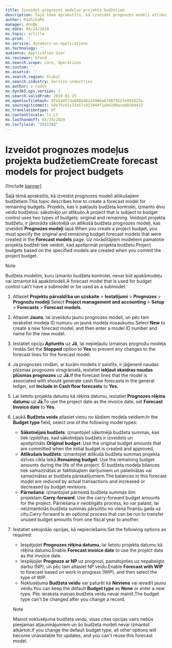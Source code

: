 ```yaml
---
title: Izveidot prognozes modeļus projekta budžetiem
description: Šajā tēmā aprakstīts, kā izveidot prognozes modeli atlikušajiem budžetiem.
author: RadhikaRS
manager: AnnBe
ms.date: 04/24/2020
ms.topic: article
ms.prod: ''
ms.service: dynamics-ax-applications
ms.technology: ''
audience: Application User
ms.reviewer: kfend
ms.search.scope: Core, Operations
ms.custom: ''
ms.assetid: ''
ms.search.region: Global
ms.search.industry: Service industries
ms.author: v-radsh
ms.dyn365.ops.version: 7
ms.search.validFrom: 2019-01-15
ms.openlocfilehash: 07e540f23a668b40a54906a67d87552fe991825a
ms.sourcegitcommit: 5de75c61c33e57c813944f1ab6100aceb020d432
ms.translationtype: HT
ms.contentlocale: lv-LV
ms.lasthandoff: 04/29/2020
ms.locfileid: "3321783"
---
```

# <a name="create-forecast-models-for-project-budgets"></a><span data-ttu-id="6f547-103">Izveidot prognozes modeļus projekta budžetiem</span><span class="sxs-lookup"><span data-stu-id="6f547-103">Create forecast models for project budgets</span></span> 

[!include [banner](../includes/banner.md)]

<span data-ttu-id="6f547-104">Šajā tēmā aprakstīts, kā izveidot prognozes modeli atlikušajiem budžetiem.</span><span class="sxs-lookup"><span data-stu-id="6f547-104">This topic describes how to create a forecast model for remaining budgets.</span></span> <span data-ttu-id="6f547-105">Projekts, kas ir pakļauts budžeta kontrolei, izmanto divu veidu budžetus: sākotnējo un atlikušo.</span><span class="sxs-lookup"><span data-stu-id="6f547-105">A project that is subject to budget control uses two types of budgets: original and remaining.</span></span> <span data-ttu-id="6f547-106">Veidojot projekta budžetu, ir jānorāda sākotnējā un atlikušā budžeta prognozes modeļi, kas izveidoti **Prognozes modeļi** lapā.</span><span class="sxs-lookup"><span data-stu-id="6f547-106">When you create a project budget, you must specify the original and remaining budget forecast models that were created in the **Forecast models** page.</span></span> <span data-ttu-id="6f547-107">Uz norādītajiem modeļiem pamatotie projekta budžeti tiek veidoti, kad apstiprināt projekta budžetu.</span><span class="sxs-lookup"><span data-stu-id="6f547-107">Project budgets based on the specified models are created when you commit the project budget.</span></span>

> [!NOTE]
> <span data-ttu-id="6f547-108">Budžeta modelim, kuru izmanto budžeta kontrolei, nevar būt apakšmodeļu vai izmantot kā apakšmodeli.</span><span class="sxs-lookup"><span data-stu-id="6f547-108">A forecast model that is used for budget control can’t have a submodel or be used as a submodel.</span></span>

1. <span data-ttu-id="6f547-109">Atlasiet **Projektu pārvaldība un uzskaite** > **Iestatījumi** > **Prognozes**  > **Prognožu modeļi**.</span><span class="sxs-lookup"><span data-stu-id="6f547-109">Select **Project management and accounting** > **Setup** > **Forecasts**  > **Forecast models**.</span></span>
2. <span data-ttu-id="6f547-110">Atlasiet **Jauns**, lai izveidotu jaunu prognozes modeli, un pēc tam ierakstiet modeļa ID numuru un jaunā modeļa nosaukumu.</span><span class="sxs-lookup"><span data-stu-id="6f547-110">Select **New** to create a new forecast model, and then enter a model ID number and name for the new model.</span></span> 
3. <span data-ttu-id="6f547-111">Iestatiet opciju **Apturēts** uz **Jā**, lai nepieļautu izmaiņas prognožu modeļa rindās.</span><span class="sxs-lookup"><span data-stu-id="6f547-111">Set the **Stopped** option to **Yes** to prevent any changes to the forecast lines for the forecast model.</span></span> 
4. <span data-ttu-id="6f547-112">Ja prognozes rindām, ar kurām modelis ir saistīts, ir jāģenerē naudas plūsmas prognozes virsgrāmatā, iestatiet **iekļaut skaidras naudas plūsmas prognozes** uz **Jā.**</span><span class="sxs-lookup"><span data-stu-id="6f547-112">If the forecast lines that the model is associated with should generate cash flow forecasts in the general ledger, set **Include in Cash flow forecasts** to **Yes.**</span></span> 
5. <span data-ttu-id="6f547-113">Lai lietotu projekta datumu kā rēķina datumu, iestatiet **Prognozes rēķina datumu** uz **Jā**.</span><span class="sxs-lookup"><span data-stu-id="6f547-113">To use the project date as the invoice date, set **Forecast Invoice date** to **Yes**.</span></span> 
6. <span data-ttu-id="6f547-114">Laukā **Budžeta veids** atlasiet vienu no šādiem modeļa veidiem:</span><span class="sxs-lookup"><span data-stu-id="6f547-114">In the **Budget type** field, select one of the following model types:</span></span>

   - <span data-ttu-id="6f547-115">**Sākotnējais budžets**: izmantojiet sākotnējā budžeta summas, kas tiek izpildītas, kad sākotnējais budžets ir izveidots un apstiprināts.</span><span class="sxs-lookup"><span data-stu-id="6f547-115">**Original budget**: Use the original budget amounts that are committed when the initial budget is created and approved.</span></span>
   - <span data-ttu-id="6f547-116">**Atlikušais budžets**: izmantojiet atlikušā budžeta summas projekta dzīves cikla laikā.</span><span class="sxs-lookup"><span data-stu-id="6f547-116">**Remaining budget**: Use the remaining budget amounts during the life of the project.</span></span> <span data-ttu-id="6f547-117">Šī budžeta modeļa bilances tiek samazinātas ar faktiskajiem darījumiem un palielinātas vai samazinātas ar budžeta pārskatījumiem.</span><span class="sxs-lookup"><span data-stu-id="6f547-117">The balances in this forecast model are reduced by actual transactions and increased or decreased by budget revisions.</span></span>
   - <span data-ttu-id="6f547-118">**Pārnešana**: izmantojiet pārnestā budžeta summas šim projektam.</span><span class="sxs-lookup"><span data-stu-id="6f547-118">**Carry-forward**: Use the carry-forward budget amounts for the project.</span></span> <span data-ttu-id="6f547-119">Pārnešana ir neobligāts process, ko var palaist, lai neizmantotās budžeta summas pārsūtītu no viena finanšu gada uz citu.</span><span class="sxs-lookup"><span data-stu-id="6f547-119">Carry-forward is an optional process that can be run to transfer unused budget amounts from one fiscal year to another.</span></span>

7. <span data-ttu-id="6f547-120">Iestatiet sekojošās opcijas, kā nepieciešams:</span><span class="sxs-lookup"><span data-stu-id="6f547-120">Set the following options as required:</span></span>

   - <span data-ttu-id="6f547-121">Iespējojiet **Prognozes rēķina datumu**, lai lietotu projekta datumu kā rēķina datumu.</span><span class="sxs-lookup"><span data-stu-id="6f547-121">Enable **Forecast invoice date** to use the project date as the invoice date.</span></span>
   - <span data-ttu-id="6f547-122">Iespējojiet **Prognoze ar NP** uz prognozi, pamatojoties uz nepabeigto darbu (NP), un pēc tam atlasiet NP veidu.</span><span class="sxs-lookup"><span data-stu-id="6f547-122">Enable **Forecast with WIP** to forecast based on work in progress (WIP), and then select the type of WIP.</span></span> 
   - <span data-ttu-id="6f547-123">Noklusējuma **Budžeta veidu** var paturēt kā **Neviens** vai ievadīt jaunu veidu.</span><span class="sxs-lookup"><span data-stu-id="6f547-123">You can keep the default **Budget type** as **None** or enter a new type.</span></span> <span data-ttu-id="6f547-124">Pēc ieraksta maiņas budžeta veidu nevar mainīt.</span><span class="sxs-lookup"><span data-stu-id="6f547-124">The budget type can't be changed after you change a record.</span></span>     
    > [!NOTE]
    > <span data-ttu-id="6f547-125">Mainot noklusējuma budžeta veidu, visas citas opcijas vairs nebūs pieejamas atjauninājumiem un šo budžeta modeli nevar izmantot atkārtoti.</span><span class="sxs-lookup"><span data-stu-id="6f547-125">If you change the default budget type, all other options will become unavailable for updates, and you can't reuse this forecast model.</span></span> 
   


 

